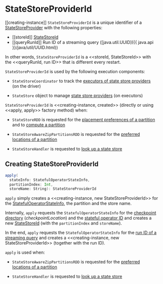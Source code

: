 # StateStoreProviderId

[[creating-instance]]
`StateStoreProviderId` is a unique identifier of a [StateStoreProvider](StateStoreProvider.md) with the following properties:

* [[storeId]] [StateStoreId](StateStoreId.md)
* [[queryRunId]] Run ID of a streaming query ([java.util.UUID]({{ java.api }}/java/util/UUID.html))

In other words, `StateStoreProviderId` is a <<storeId, StateStoreId>> with the <<queryRunId, run ID>> that is different every restart.

`StateStoreProviderId` is used by the following execution components:

* `StateStoreCoordinator` to track the [executors of state store providers](StateStoreCoordinator.md#instances) (on the driver)

* `StateStore` object to manage [state store providers](StateStore.md#loadedProviders) (on executors)

`StateStoreProviderId` is <<creating-instance, created>> (directly or using <<apply, apply>> factory method) when:

* `StateStoreRDD` is requested for the [placement preferences of a partition](StateStoreRDD.md#getPreferredLocations) and to [compute a partition](StateStoreRDD.md#compute)

* `StateStoreAwareZipPartitionsRDD` is requested for the [preferred locations of a partition](../join/StateStoreAwareZipPartitionsRDD.md#getPreferredLocations)

* `StateStoreHandler` is requested to [look up a state store](../join/StateStoreHandler.md#getStateStore)

## <span id="apply"> Creating StateStoreProviderId

```scala
apply(
  stateInfo: StatefulOperatorStateInfo,
  partitionIndex: Int,
  storeName: String): StateStoreProviderId
```

`apply` simply creates a <<creating-instance, new StateStoreProviderId>> for the [StatefulOperatorStateInfo](StatefulOperatorStateInfo.md), the partition and the store name.

Internally, `apply` requests the `StatefulOperatorStateInfo` for the [checkpoint directory](StatefulOperatorStateInfo.md#checkpointLocation) (_checkpointLocation_) and the [stateful operator ID](StatefulOperatorStateInfo.md#operatorId) and creates a new [StateStoreId](StateStoreId.md) (with the `partitionIndex` and `storeName`).

In the end, `apply` requests the `StatefulOperatorStateInfo` for the [run ID of a streaming query](StatefulOperatorStateInfo.md#queryRunId) and creates a <<creating-instance, new StateStoreProviderId>> (together with the run ID).

`apply` is used when:

* `StateStoreAwareZipPartitionsRDD` is requested for the [preferred locations of a partition](../join/StateStoreAwareZipPartitionsRDD.md#getPreferredLocations)

* `StateStoreHandler` is requested to [look up a state store](../join/StateStoreHandler.md#getStateStore)
